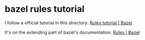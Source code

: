 # bazel rules tutorial

I follow a official tutorial in this directory:
[Rules tutorial | Bazel](https://bazel.build/rules/rules-tutorial)

It's on the extending part of bazel's documentation.
[Rules | Bazel](https://bazel.build/extending/rules)
